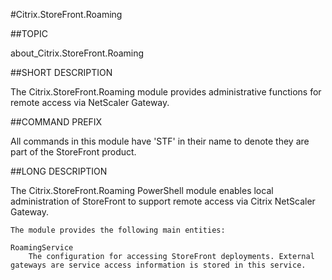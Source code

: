 #Citrix.StoreFront.Roaming
##TOPIC
about_Citrix.StoreFront.Roaming
##SHORT DESCRIPTION
The Citrix.StoreFront.Roaming module provides administrative functions for remote access via NetScaler Gateway.
##COMMAND PREFIX
All commands in this module have 'STF' in their name to denote they are part of the StoreFront product.
##LONG DESCRIPTION
The Citrix.StoreFront.Roaming PowerShell module enables local administration of StoreFront to support remote access via Citrix NetScaler Gateway. 

    The module provides the following main entities: 

    RoamingService 
        The configuration for accessing StoreFront deployments. External gateways are service access information is stored in this service.
